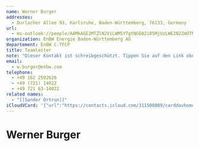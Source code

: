 ```yaml
---
name: Werner Burger
addresses:
  - Durlacher Allee 93, Karlsruhe, Baden-Württemberg, 76133, Germany
url:
  - ms-outlook://people/AAMkAGE2MTZlN2ViLWM5YTgtNGE0Zi05MjUzLWE2N2ZmOTNiNzU1NwBGAAAAAAATi9mlcaWmRrOUSDPipn7pBwDaKeY3E0WlQqDBzbWTDvYeAAAAqKThAADaKeY3E0WlQqDBzbWTDvYeAAABQjE-AAA=?accountKey=8f7e2b1612c1987325fb966238129f30&accountExportedAt=559252279.911066
organization: EnBW Energie Baden-Württemberg AG
departement: EnBW C-TFCP
title: Teamleiter
note: "Dieser Kontakt ist schreibgeschützt. Tippen Sie auf den Link oben\\, umihn in Outlook zu bearbeiten.\\n\\n\\n\\n\\n\\n----------------------------------------------------\\n\\nAktualisierte Details 28.09.2017:\\n\\n        Firma:EnBW Energie Baden-Württemberg AG EnBW\\n\\n        Abteilung: EnBW C-TFCP\\n\\n        Büro: Konzernsitz - 2R2 249_1\\n\\n        Sekretariat: Sander Ortrun\\n\\n        Mobiltelefon: +49 162 2502626 +49 (162) 2502626\\n\\n        Telefon geschäftlich: +49 721 63-14022 +49 (721) 14022\\n\\n        Telefon geschäftlich 2: +49 (721) 14022\\n\\n        Adresse geschäftlich: Straße: Durlacher Allee 93\\n\\n        Adresse geschäftlich: Ort: Karlsruhe\\n\\n        Adresse geschäftlich: Bundesland: Baden-Württemberg\\n\\n        Adresse geschäftlich: Land/Region: Germany\\n\\n        Adresse geschäftlich: PLZ: 76133"
email:
  - w.burger@enbw.com
telephone:
  - +49 162 2502626
  - +49 (721) 14022
  - +49 721 63-14022
related names:
  - "[[Sander Ortrun]]"
iCloudVCard: '{"url":"https://contacts.icloud.com/311500889/carddavhome/card/FDB17BE2-7083-4927-80D6-CE5CC5C82E45.vcf","etag":"\"kmfhbhhc\"","data":"BEGIN:VCARD\r\nVERSION:3.0\r\nFN:\r\nN:Burger;Werner;;;\r\nUID:B770CD47-187B-45FF-AF2D-FCFCCFE33ABC\r\nADR:;;Durlacher Allee 93;Karlsruhe;Baden-Württemberg;76133;Germany;\r\nitem3.X-ABLABEL:Outlook\r\nitem4.X-ABLABEL:_$!<Assistant>!$_\r\nPRODID:-//Apple Inc.//iOS 11.4.1//EN\r\nREV:2025-04-03T22:15:21Z\r\nURL:ms-outlook://people/AAMkAGE2MTZlN2ViLWM5YTgtNGE0Zi05MjUzLWE2N2ZmOTNiNzU\r\n 1NwBGAAAAAAATi9mlcaWmRrOUSDPipn7pBwDaKeY3E0WlQqDBzbWTDvYeAAAAqKThAADaKeY3E0\r\n WlQqDBzbWTDvYeAAABQjE-AAA=?accountKey=8f7e2b1612c1987325fb966238129f30&acco\r\n untExportedAt=559252279.911066\r\nORG:EnBW Energie Baden-Württemberg AG;EnBW C-TFCP\r\nTITLE:Teamleiter\r\nNOTE:Dieser Kontakt ist schreibgeschützt. Tippen Sie auf den Link oben\\, um\r\n ihn in Outlook zu bearbeiten.\\n\\n\\n\\n\\n\\n----------------------------------\r\n ------------------\\n\\nAktualisierte Details 28.09.2017:\\n\\n        Firma:En\r\n BW Energie Baden-Württemberg AG EnBW\\n\\n        Abteilung: EnBW C-TFCP\\n\\n \r\n        Büro: Konzernsitz - 2R2 249_1\\n\\n        Sekretariat: Sander Ortrun\\\r\n n\\n        Mobiltelefon: +49 162 2502626 +49 (162) 2502626\\n\\n        Telef\r\n on geschäftlich: +49 721 63-14022 +49 (721) 14022\\n\\n        Telefon geschä\r\n ftlich 2: +49 (721) 14022\\n\\n        Adresse geschäftlich: Straße: Durlache\r\n r Allee 93\\n\\n        Adresse geschäftlich: Ort: Karlsruhe\\n\\n        Adres\r\n se geschäftlich: Bundesland: Baden-Württemberg\\n\\n        Adresse geschäftl\r\n ich: Land/Region: Germany\\n\\n        Adresse geschäftlich: PLZ: 76133\r\nEMAIL:w.burger@enbw.com\r\nTEL:+49 162 2502626\r\nTEL:+49 (721) 14022\r\nTEL:+49 721 63-14022\r\nitem4.X-ABRELATEDNAMES;type=pref:Sander Ortrun\r\nEND:VCARD"}'
---
```

# Werner Burger